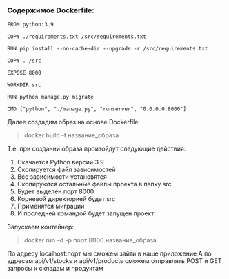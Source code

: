 ### Содержимое Dockerfile:

```
FROM python:3.9

COPY ./requirements.txt /src/requirements.txt

RUN pip install --no-cache-dir --upgrade -r /src/requirements.txt

COPY . /src

EXPOSE 8000

WORKDIR src

RUN python manage.py migrate

CMD ["python", "./manage.py", "runserver", "0.0.0.0:8000"]
```

Далее создадим образ на основе Dockerfile:
> docker build -t название_образа .

Т.е. при создании образа произойдут следующие действия:
1. Скачается Python версии 3.9
2. Скопируется файл зависимостей
3. Все зависимости установятся
4. Скопируются остальные файлы проекта в папку src
5. Будет выделен порт 8000
6. Корневой директорией будет src
7. Применятся миграции
8. И последней командой будет запущен проект

Запускаем контейнер:
> docker run -d -p порт:8000 название_образа

По адресу localhost:порт мы сможем зайти в наше приложение
А по адресам api/v1/stocks и api/v1/products сможем отправлять POST и GET запросы к складам и продуктам
